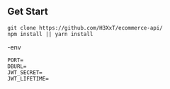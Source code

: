## Get Start
```
git clone https://github.com/H3XxT/ecommerce-api/
npm install || yarn install
```

-env
```
PORT=
DBURL=
JWT_SECRET=
JWT_LIFETIME=
```


